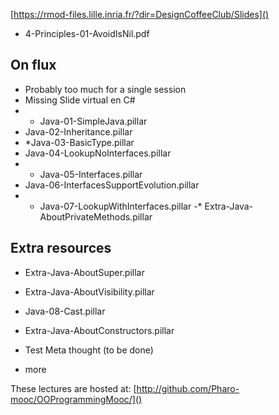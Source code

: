 [https://rmod-files.lille.inria.fr/?dir=DesignCoffeeClub/Slides]()

- 4-Principles-01-AvoidIsNil.pdf

## On flux
- Probably too much for a single session 
- Missing Slide virtual en C# 
- * Java-01-SimpleJava.pillar
- Java-02-Inheritance.pillar
- *Java-03-BasicType.pillar
- Java-04-LookupNoInterfaces.pillar
- * Java-05-Interfaces.pillar
- Java-06-InterfacesSupportEvolution.pillar
- * Java-07-LookupWithInterfaces.pillar
 -* Extra-Java-AboutPrivateMethods.pillar

## Extra resources
- Extra-Java-AboutSuper.pillar
- Extra-Java-AboutVisibility.pillar
- Java-08-Cast.pillar
- Extra-Java-AboutConstructors.pillar


- Test Meta thought (to be done)
- more 

These lectures are hosted at: 
	[http://github.com/Pharo-mooc/OOProgrammingMooc/]()
	
